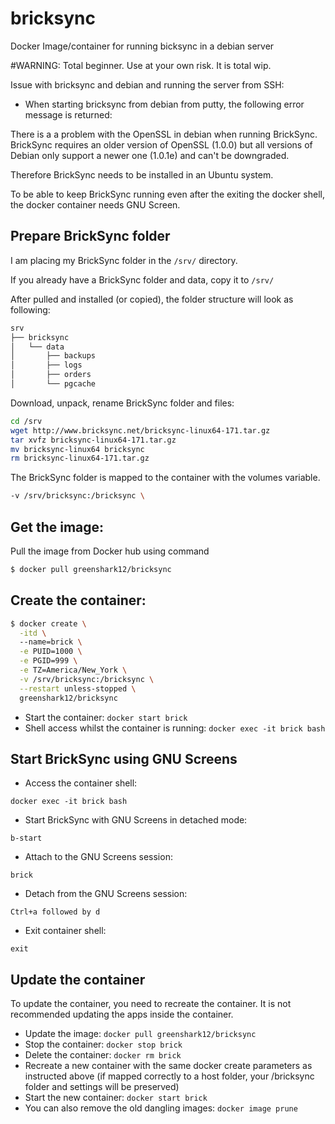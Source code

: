 # bricksync
Docker Image/container for running bicksync in a debian server

#WARNING: Total beginner. Use at your own risk. It is total wip.

Issue with bricksync and debian and running the server from SSH:
 - When starting bricksync from debian from putty, the following error message is returned: 

There is a a problem with the OpenSSL in debian when running BrickSync. 
BrickSync requires an older version of OpenSSL (1.0.0) but all versions of Debian only support a newer one (1.0.1e) and can't be downgraded.

Therefore BrickSync needs to be installed in an Ubuntu system.

To be able to keep BrickSync running even after the exiting the docker shell, the docker container needs GNU Screen.

## Prepare BrickSync folder

I am placing my BrickSync folder in the ``` /srv/ ``` directory.

If you already have a BrickSync folder and data, copy it to ``` /srv/ ```

After pulled and installed (or copied), the folder structure will look as following:
```sh
srv
├── bricksync
│   └── data
│       ├── backups
│       ├── logs
│       ├── orders
│       └── pgcache
```

Download, unpack, rename BrickSync folder and files:
```sh
cd /srv
wget http://www.bricksync.net/bricksync-linux64-171.tar.gz
tar xvfz bricksync-linux64-171.tar.gz
mv bricksync-linux64 bricksync
rm bricksync-linux64-171.tar.gz
```

The BrickSync folder is mapped to the container with the volumes variable.
```sh
-v /srv/bricksync:/bricksync \
```
## Get the image:

Pull the image from Docker hub using command
```sh
$ docker pull greenshark12/bricksync
```
## Create the container:

```sh
$ docker create \
  -itd \ 
  --name=brick \
  -e PUID=1000 \
  -e PGID=999 \
  -e TZ=America/New_York \
  -v /srv/bricksync:/bricksync \
  --restart unless-stopped \
  greenshark12/bricksync
```

  - Start the container: ```docker start brick```
  - Shell access whilst the container is running: ```docker exec -it brick bash ```

## Start BrickSync using GNU Screens

 - Access the container shell: 
 ```
 docker exec -it brick bash 
 ```
 - Start BrickSync with GNU Screens in detached mode: 
 ``` 
 b-start
 ```
 - Attach to the GNU Screens session:
 ```
 brick
 ```
 - Detach from the GNU Screens session:
 ```
 Ctrl+a followed by d
```
 - Exit container shell:
 ```
 exit
```

## Update the container
To update the container, you need to recreate the container. It is not recommended updating the apps inside the container. 

  - Update the image: ``` docker pull greenshark12/bricksync ```
  - Stop the container: ``` docker stop brick ```
  - Delete the container: ``` docker rm brick ```
  - Recreate a new container with the same docker create parameters as instructed above (if mapped correctly to a host folder, your /bricksync folder and settings will be preserved)
  - Start the new container: ``` docker start brick ```
  - You can also remove the old dangling images: ``` docker image prune ```



